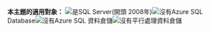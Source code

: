**本主題的適用對象：** ![是](media/yes.png "是")SQL Server\(開頭 2008年\)![沒有](media/no.png "沒有")Azure SQL Database![沒有](media/no.png "沒有")Azure SQL 資料倉儲![沒有](media/no.png "沒有")平行處理資料倉儲